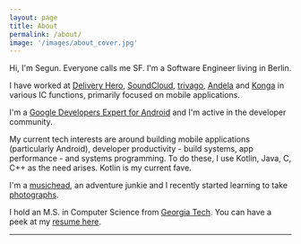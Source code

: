 ```yaml
---
layout: page
title: About
permalink: /about/
image: '/images/about_cover.jpg'
---
```


Hi, I'm Segun. Everyone calls me SF. I'm a Software Engineer living in Berlin.

I have worked at [Delivery Hero](https://deliveryhero.com), [SoundCloud](https://soundcloud.com), [trivago](https://trivago.com), [Andela](https://andela.com) and [Konga](https://konga.com) in various IC functions, primarily focused on mobile applications.

I'm a [Google Developers Expert for Android](https://developers.google.com/community/experts/directory/profile/profile-oluwasegun-famisa) and I'm active in the developer community.

My current tech interests are around building mobile applications (particularly Android), developer productivity - build systems, app performance - and systems programming. To do these, I use Kotlin, Java, C, C++ as the need arises. Kotlin is my current fave.

I'm a [musichead](https://soundcloud.com/segunfamisa), an adventure junkie and I recently started learning to take [photographs](https://unsplash.com/segunfamisa).

I hold an M.S. in Computer Science from [Georgia Tech](https://www.gatech.edu/). You can have a peek at my [resume here](https://docs.google.com/document/d/1txRHkfdq2dQ-adPze5xpPEQSXNA_cUZx1Ue8LMHhc_8/edit).

***
